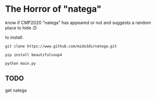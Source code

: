 # The Horror of "natega"
know if CMP2020 "natega" has appeared or not and suggests a random place to hide :D

to install:

`git clone https://www.github.com/mido3ds/natega.git`

`pip install beautifulsoup4`

`python main.py`


## TODO
get natega